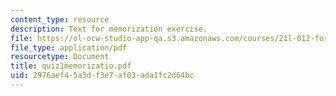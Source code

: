```yaml
---
content_type: resource
description: Text for memorization exercise.
file: https://ol-ocw-studio-app-qa.s3.amazonaws.com/courses/21l-012-forms-of-western-narrative-spring-2004/2976aef45a3df3e7af03ada1fc2d64bc_quiz1memorizatio.pdf
file_type: application/pdf
resourcetype: Document
title: quiz1memorizatio.pdf
uid: 2976aef4-5a3d-f3e7-af03-ada1fc2d64bc
---
```

